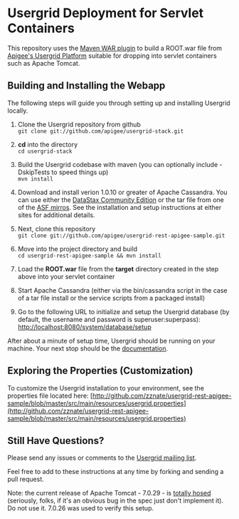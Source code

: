 # Usergrid Deployment for Servlet Containers
This repository uses the [Maven WAR plugin](http://maven.apache.org/plugins/maven-war-plugin/) to build a ROOT.war file from [Apigee's Usergrid Platform](http://apigee.com/about/products/usergrid) suitable for dropping into servlet containers such as Apache Tomcat. 

## Building and Installing the Webapp
The following steps will guide you through setting up and installing Usergrid locally.

1. Clone the Usergrid repository from github  
`git clone git://github.com/apigee/usergrid-stack.git`

2. __cd__ into the directory  
`cd usergrid-stack`

3. Build the Usergrid codebase with maven (you can optionally include -DskipTests to speed things up)  
`mvn install`

4. Download and install verion 1.0.10 or greater of Apache Cassandra. You can use either the [DataStax Community Edition](http://www.datastax.com/products/community) or the tar file from one of the [ASF mirros](http://cassandra.apache.org/download/). See the installation and setup instructions at either sites for additional details. 

5. Next, clone this repository  
`git clone git://github.com/apigee/usergrid-rest-apigee-sample.git`

6. Move into the project directory and build  
`cd usergrid-rest-apigee-sample && mvn install`

7. Load the __ROOT.war__ file from the __target__ directory created in the step above into your servlet container

8. Start Apache Cassandra (either via the bin/cassandra script in the case of a tar file install or the service scripts from a packaged install)

9. Go to the following URL to initialize and setup the Usergrid database (by default, the username and password is superuser:superpass):  
[http://localhost:8080/system/database/setup](http://localhost:8080/system/database/setup)

After about a minute of setup time, Usergrid should be running on your machine. Your next stop should be the [documentation](http://apigee.com/docs/usergrid/content/usergrid-api-reference).

## Exploring the Properties (Customization)
To customize the Usergrid installation to your environment, see the properties file located here:
[http://github.com/zznate/usergrid-rest-apigee-sample/blob/master/src/main/resources/usergrid.properties](http://github.com/zznate/usergrid-rest-apigee-sample/blob/master/src/main/resources/usergrid.properties)

## Still Have Questions?
Please send any issues or comments to the [Usergrid mailing list](https://groups.google.com/forum/?fromgroups#!forum/usergrid). 

Feel free to add to these instructions at any time by forking and sending a pull request. 

Note: the current release of Apache Tomcat - 7.0.29 - is [totally hosed](http://www.mail-archive.com/users@tomcat.apache.org/msg100552.html) (seriously, folks, if it's an obvious bug in the spec just don't implement it). Do not use it. 7.0.26 was used to verify this setup. 
